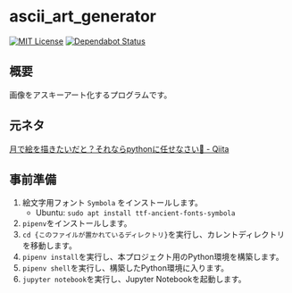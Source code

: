 # ascii_art_generator
[![MIT License](http://img.shields.io/badge/license-MIT-blue.svg?style=flat)](LICENSE) [![Dependabot Status](https://api.dependabot.com/badges/status?host=github&repo=massongit/ascii_art_generater)](https://dependabot.com)

## 概要
画像をアスキーアート化するプログラムです。

## 元ネタ
[月で絵を描きたいだと？それならpythonに任せなさい🌝 - Qiita](https://qiita.com/wataoka/items/261fc12c956a517049d8#5画像の一部と月行列でアダマール積を取る)

## 事前準備
1. 絵文字用フォント `Symbola` をインストールします。
   * Ubuntu: `sudo apt install ttf-ancient-fonts-symbola`
1. `pipenv`をインストールします。
1. `cd {このファイルが置かれているディレクトリ}`を実行し、カレントディレクトリを移動します。
1. `pipenv install`を実行し、本プロジェクト用のPython環境を構築します。
1. `pipenv shell`を実行し、構築したPython環境に入ります。
1. `jupyter notebook`を実行し、Jupyter Notebookを起動します。
